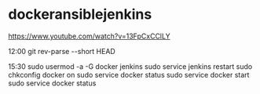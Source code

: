 # dockeransiblejenkins
https://www.youtube.com/watch?v=13FpCxCClLY


12:00 
git rev-parse --short HEAD


15:30
 sudo usermod -a -G docker jenkins
  sudo service jenkins restart
  sudo chkconfig docker on
  sudo service docker status
  sudo service docker start
  sudo service docker status
